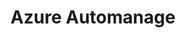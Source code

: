 ---
type: docs
title: "Azure Automanage"
linkTitle: "Azure Automanage"
weight: 1
description: >-
  Azure Automanage offers a unified solution to simplify IT management, these scenarios show how to onboard Azure Arc-enabled servers.
---